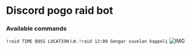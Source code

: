 # Discord pogo raid bot

### Available commands
`!raid TIME BOSS LOCATION`
i.e. `!raid 12:00 Gengar suvelan kappeli`
![IMG](https://i.imgur.com/aKZYoJ8.png)
